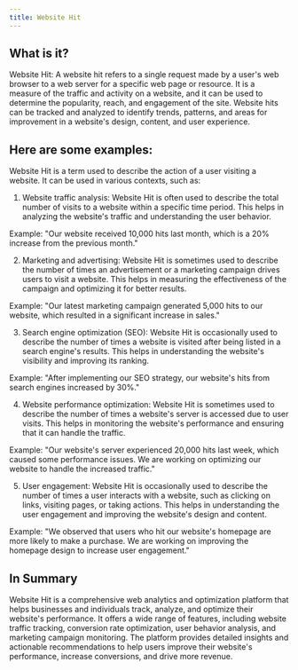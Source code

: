 ```yaml
---
title: Website Hit
---
```




## What is it?

Website Hit: A website hit refers to a single request made by a user's web browser to a web server for a specific web page or resource. It is a measure of the traffic and activity on a website, and it can be used to determine the popularity, reach, and engagement of the site. Website hits can be tracked and analyzed to identify trends, patterns, and areas for improvement in a website's design, content, and user experience.

## Here are some examples:

Website Hit is a term used to describe the action of a user visiting a website. It can be used in various contexts, such as:

1. Website traffic analysis: Website Hit is often used to describe the total number of visits to a website within a specific time period. This helps in analyzing the website's traffic and understanding the user behavior.

Example: "Our website received 10,000 hits last month, which is a 20% increase from the previous month."

2. Marketing and advertising: Website Hit is sometimes used to describe the number of times an advertisement or a marketing campaign drives users to visit a website. This helps in measuring the effectiveness of the campaign and optimizing it for better results.

Example: "Our latest marketing campaign generated 5,000 hits to our website, which resulted in a significant increase in sales."

3. Search engine optimization (SEO): Website Hit is occasionally used to describe the number of times a website is visited after being listed in a search engine's results. This helps in understanding the website's visibility and improving its ranking.

Example: "After implementing our SEO strategy, our website's hits from search engines increased by 30%."

4. Website performance optimization: Website Hit is sometimes used to describe the number of times a website's server is accessed due to user visits. This helps in monitoring the website's performance and ensuring that it can handle the traffic.

Example: "Our website's server experienced 20,000 hits last week, which caused some performance issues. We are working on optimizing our website to handle the increased traffic."

5. User engagement: Website Hit is occasionally used to describe the number of times a user interacts with a website, such as clicking on links, visiting pages, or taking actions. This helps in understanding the user engagement and improving the website's design and content.

Example: "We observed that users who hit our website's homepage are more likely to make a purchase. We are working on improving the homepage design to increase user engagement."

## In Summary

Website Hit is a comprehensive web analytics and optimization platform that helps businesses and individuals track, analyze, and optimize their website's performance. It offers a wide range of features, including website traffic tracking, conversion rate optimization, user behavior analysis, and marketing campaign monitoring. The platform provides detailed insights and actionable recommendations to help users improve their website's performance, increase conversions, and drive more revenue.